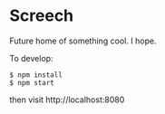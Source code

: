 # Screech

Future home of something cool. I hope.

To develop:

```
$ npm install
$ npm start
```

then visit http://localhost:8080

